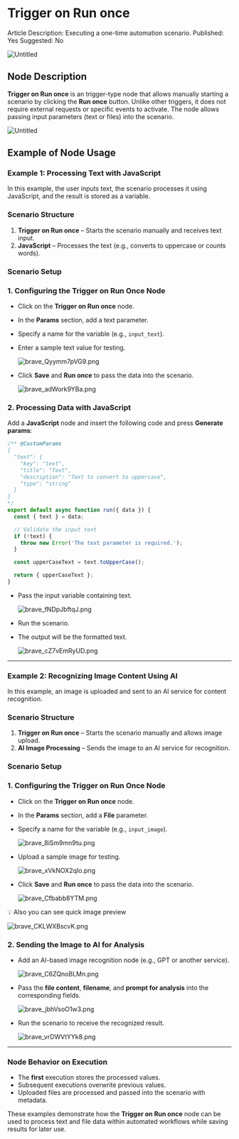 # Trigger on Run once

Article Description: Executing a one-time automation scenario.
Published: Yes
Suggested: No

![Untitled](Trigger%20on%20Run%20once%2019757d45a06780499768f373f5deecc9/Untitled.png)

## Node Description

**Trigger on Run once** is an trigger-type node that allows manually starting a scenario by clicking the **Run once** button. Unlike other triggers, it does not require external requests or specific events to activate. The node allows passing input parameters (text or files) into the scenario.

![Untitled](Trigger%20on%20Run%20once%2019757d45a06780499768f373f5deecc9/Untitled%201.png)

## **Example of Node Usage**

### **Example 1: Processing Text with JavaScript**

In this example, the user inputs text, the scenario processes it using JavaScript, and the result is stored as a variable.

### **Scenario Structure**

1. **Trigger on Run once** – Starts the scenario manually and receives text input.
2. **JavaScript** – Processes the text (e.g., converts to uppercase or counts words).

### **Scenario Setup**

### **1. Configuring the Trigger on Run Once Node**

- Click on the **Trigger on Run once** node.
- In the **Params** section, add a text parameter.
- Specify a name for the variable (e.g., `input_text`).
- Enter a sample text value for testing.
    
    ![brave_Qyymm7pVG9.png](Trigger%20on%20Run%20once%2019757d45a06780499768f373f5deecc9/brave_Qyymm7pVG9.png)
    
- Click **Save** and **Run once** to pass the data into the scenario.
    
    ![brave_adWork9YBa.png](Trigger%20on%20Run%20once%2019757d45a06780499768f373f5deecc9/brave_adWork9YBa.png)
    

### **2. Processing Data with JavaScript**

Add a **JavaScript** node and insert the following code and press **Generate params**:

```jsx
/** @CustomParams
{
  "text": {
    "key": "text",
    "title": "Text",
    "description": "Text to convert to uppercase",
    "type": "string"
  }
}
*/
export default async function run({ data }) {
  const { text } = data;

  // Validate the input text
  if (!text) {
    throw new Error('The text parameter is required.');
  }

  const upperCaseText = text.toUpperCase();

  return { upperCaseText };
}
```

- Pass the input variable containing text.
    
    ![brave_fNDpJbftqJ.png](Trigger%20on%20Run%20once%2019757d45a06780499768f373f5deecc9/brave_fNDpJbftqJ.png)
    
- Run the scenario.
- The output will be the formatted text.
    
    ![brave_cZ7vEmRyUD.png](Trigger%20on%20Run%20once%2019757d45a06780499768f373f5deecc9/brave_cZ7vEmRyUD.png)
    

---

### **Example 2: Recognizing Image Content Using AI**

In this example, an image is uploaded and sent to an AI service for content recognition.

### **Scenario Structure**

1. **Trigger on Run once** – Starts the scenario manually and allows image upload.
2. **AI Image Processing** – Sends the image to an AI service for recognition.

### **Scenario Setup**

### **1. Configuring the Trigger on Run Once Node**

- Click on the **Trigger on Run once** node.
- In the **Params** section, add a **File** parameter.
- Specify a name for the variable (e.g., `input_image`).
    
    ![brave_8iSm9mn9tu.png](Trigger%20on%20Run%20once%2019757d45a06780499768f373f5deecc9/brave_8iSm9mn9tu.png)
    
- Upload a sample image for testing.
    
    ![brave_xVkNOX2qIo.png](Trigger%20on%20Run%20once%2019757d45a06780499768f373f5deecc9/brave_xVkNOX2qIo.png)
    
- Click **Save** and **Run once** to pass the data into the scenario.
    
    ![brave_Cfbabb8YTM.png](Trigger%20on%20Run%20once%2019757d45a06780499768f373f5deecc9/brave_Cfbabb8YTM.png)
    

<aside>
💡 Also you can see quick image preview

![brave_CKLWXBscvK.png](Trigger%20on%20Run%20once%2019757d45a06780499768f373f5deecc9/brave_CKLWXBscvK.png)

</aside>

### **2. Sending the Image to AI for Analysis**

- Add an AI-based image recognition node (e.g., GPT or another service).
    
    ![brave_C6ZQnoBLMn.png](Trigger%20on%20Run%20once%2019757d45a06780499768f373f5deecc9/brave_C6ZQnoBLMn.png)
    
- Pass the **file content**, **filename**, and **prompt for analysis** into the corresponding fields.
    
    ![brave_jbhVsoO1w3.png](Trigger%20on%20Run%20once%2019757d45a06780499768f373f5deecc9/brave_jbhVsoO1w3.png)
    
- Run the scenario to receive the recognized result.
    
    ![brave_vrDWVtYYk8.png](Trigger%20on%20Run%20once%2019757d45a06780499768f373f5deecc9/brave_vrDWVtYYk8.png)
    

---

### **Node Behavior on Execution**

- The **first** execution stores the processed values.
- Subsequent executions overwrite previous values.
- Uploaded files are processed and passed into the scenario with metadata.

These examples demonstrate how the **Trigger on Run once** node can be used to process text and file data within automated workflows while saving results for later use.